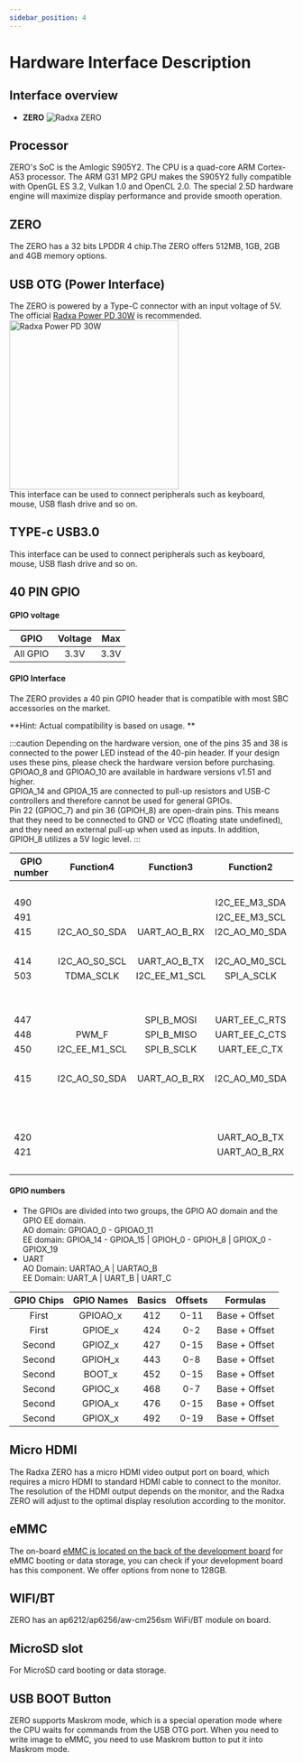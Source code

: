 ```yaml
---
sidebar_position: 4
---
```


# Hardware Interface Description

## Interface overview

- **ZERO**
  ![Radxa ZERO](/img/zero/zero/Zero_ports.webp)

## Processor

ZERO's SoC is the Amlogic S905Y2. The CPU is a quad-core ARM Cortex-A53 processor. The ARM G31 MP2 GPU makes the S905Y2 fully compatible with OpenGL ES 3.2, Vulkan 1.0 and OpenCL 2.0. The special 2.5D hardware engine will maximize display performance and provide smooth operation.

## ZERO

The ZERO has a 32 bits LPDDR 4 chip.The ZERO offers 512MB, 1GB, 2GB and 4GB memory options.

## USB OTG (Power Interface)

The ZERO is powered by a Type-C connector with an input voltage of 5V.  
The official [Radxa Power PD 30W](../accessories/pd-30w) is recommended. <img src="/img/accessories/pd-30w.webp" alt="Radxa Power PD 30W" width="300" />  
This interface can be used to connect peripherals such as keyboard, mouse, USB flash drive and so on.

## TYPE-c USB3.0

This interface can be used to connect peripherals such as keyboard, mouse, USB flash drive and so on.

## 40 PIN GPIO

#### GPIO voltage

|   GPIO   | Voltage | Max  |
| :------: | :-----: | :--: |
| All GPIO |  3.3V   | 3.3V |

#### GPIO Interface

The ZERO provides a 40 pin GPIO header that is compatible with most SBC accessories on the market.

**Hint: Actual compatibility is based on usage. **

<div className='gpio_style'>

:::caution
Depending on the hardware version, one of the pins 35 and 38 is connected to the power LED instead of the 40-pin header. If your design uses these pins, please check the hardware version before purchasing.  
GPIOAO_8 and GPIOAO_10 are available in hardware versions v1.51 and higher.  
GPIOA_14 and GPIOA_15 are connected to pull-up resistors and USB-C controllers and therefore cannot be used for general GPIOs.  
Pin 22 (GPIOC_7) and pin 36 (GPIOH_8) are open-drain pins. This means that they need to be connected to GND or VCC (floating state undefined), and they need an external pull-up when used as inputs. In addition, GPIOH_8 utilizes a 5V logic level.
:::

| GPIO number |   Function4   |   Function3   |   Function2   | Function1  |               Pin#               |              Pin#               | Function1  |                  Function2                  |   Function3   |   Function4   | GPIO number |
| ----------- | :-----------: | :-----------: | :-----------: | :--------: | :------------------------------: | :-----------------------------: | :--------: | :-----------------------------------------: | :-----------: | :-----------: | ----------- |
|             |               |               |               |   +3.3V    | <div className='yellow'>1</div>  |  <div className='red'>2</div>   |   +5.0V    |                                             |               |               |             |
| 490         |               |               | I2C_EE_M3_SDA |  GPIOA_14  |  <div className='green'>3</div>  |  <div className='red'>4</div>   |   +5.0V    |                                             |               |               |             |
| 491         |               |               | I2C_EE_M3_SCL |  GPIOA_15  |  <div className='green'>5</div>  | <div className='black'>6</div>  |    GND     |                                             |               |               |             |
| 415         | I2C_AO_S0_SDA | UART_AO_B_RX  | I2C_AO_M0_SDA |  GPIOAO_3  |  <div className='green'>7</div>  | <div className='green'>8</div>  |  GPIOAO_0  | <div className='orange'>UART_AO_A_TXD</div> |               |               | 412         |
|             |               |               |               |    GND     |  <div className='black'>9</div>  | <div className='green'>10</div> |  GPIOAO_1  | <div className='orange'>UART_AO_A_RXD</div> |               |               | 413         |
| 414         | I2C_AO_S0_SCL | UART_AO_B_TX  | I2C_AO_M0_SCL |  GPIOAO_2  | <div className='green'>11</div>  | <div className='green'>12</div> |  GPIOX_9   |                 SPI_A_MISO                  |    TDMA_D0    |               | 501         |
| 503         |   TDMA_SCLK   | I2C_EE_M1_SCL |  SPI_A_SCLK   |  GPIOX_11  | <div className='green'>13</div>  | <div className='black'>14</div> |    GND     |                                             |               |               |             |
|             |               |               |               | SARADC_CH1 | <div className='green'>15</div>  | <div className='green'>16</div> |  GPIOX_10  |                  SPI_A_SS0                  | I2C_EE_M1_SDA |    TDMA_FS    | 502         |
|             |               |               |               |   +3.3V    | <div className='yellow'>17</div> | <div className='green'>18</div> |  GPIOX_8   |                 SPI_A_MOSI                  |     PWM_C     |    TDMA_D1    | 500         |
| 447         |               |  SPI_B_MOSI   | UART_EE_C_RTS |  GPIOH_4   | <div className='green'>19</div>  | <div className='black'>20</div> |    GND     |                                             |               |               |             |
| 448         |     PWM_F     |  SPI_B_MISO   | UART_EE_C_CTS |  GPIOH_5   | <div className='green'>21</div>  | <div className='green'>22</div> |  GPIOC_7   |                                             |               |               | 475         |
| 450         | I2C_EE_M1_SCL |  SPI_B_SCLK   | UART_EE_C_TX  |  GPIOH_7   | <div className='green'>23</div>  | <div className='green'>24</div> |  GPIOH_6   |                UART_EE_C_RX                 |   SPI_B_SS0   | I2C_EE_M1_SDA | 449         |
|             |               |               |               |    GND     | <div className='black'>25</div>  | <div className='green'>26</div> | SARADC_CH2 |                                             |               |               |             |
| 415         | I2C_AO_S0_SDA | UART_AO_B_RX  | I2C_AO_M0_SDA |  GPIOAO_3  |  <div className='blue'>27</div>  | <div className='blue'>28</div>  |  GPIOAO_2  |                I2C_AO_M0_SCL                | UART_AO_B_TX  | I2C_AO_S0_SCL | 414         |
|             |               |               |               |     NC     | <div className='green'>29</div>  | <div className='black'>30</div> |    GND     |                                             |               |               |             |
|             |               |               |               |     NC     | <div className='green'>31</div>  | <div className='green'>32</div> |  GPIOAO_4  |                   PWMAO_C                   |               |               | 416         |
|             |               |               |               |     NC     | <div className='green'>33</div>  | <div className='black'>34</div> |    GND     |                                             |               |               |             |
| 420         |               |               | UART_AO_B_TX  |  GPIOAO_8  | <div className='green'>35</div>  | <div className='green'>36</div> |  GPIOH_8   |                                             |               |               | 451         |
| 421         |               |               | UART_AO_B_RX  |  GPIOAO_9  | <div className='green'>37</div>  | <div className='green'>38</div> | GPIOAO_10  |                   PWMAO_D                   |               |               | 422         |
|             |               |               |               |    GND     | <div className='black'>39</div>  | <div className='green'>40</div> | GPIOAO_11  |                   PWMAO_A                   |               |               | 423         |

</div>

#### GPIO numbers

- The GPIOs are divided into two groups, the GPIO AO domain and the GPIO EE domain.  
  AO domain: GPIOAO_0 - GPIOAO_11  
  EE domain: GPIOA_14 - GPIOA_15 | GPIOH_0 - GPIOH_8 | GPIOX_0 - GPIOX_19
- UART  
  AO Domain: UARTAO_A | UARTAO_B  
  EE Domain: UART_A | UART_B | UART_C

| GPIO Chips | GPIO Names | Basics | Offsets |   Formulas    |
| :--------: | :--------: | :----: | :-----: | :-----------: |
|   First    |  GPIOAO_x  |  412   |  0-11   | Base + Offset |
|   First    |  GPIOE_x   |  424   |   0-2   | Base + Offset |
|   Second   |  GPIOZ_x   |  427   |  0-15   | Base + Offset |
|   Second   |  GPIOH_x   |  443   |   0-8   | Base + Offset |
|   Second   |   BOOT_x   |  452   |  0-15   | Base + Offset |
|   Second   |  GPIOC_x   |  468   |   0-7   | Base + Offset |
|   Second   |  GPIOA_x   |  476   |  0-15   | Base + Offset |
|   Second   |  GPIOX_x   |  492   |  0-19   | Base + Offset |

## Micro HDMI

The Radxa ZERO has a micro HDMI video output port on board, which requires a micro HDMI to standard HDMI cable to connect to the monitor.  
The resolution of the HDMI output depends on the monitor, and the Radxa ZERO will adjust to the optimal display resolution according to the monitor.

## eMMC

The on-board [eMMC is located on the back of the development board](../hardware-design/hardware-interface#interface-overview) for eMMC booting or data storage, you can check if your development board has this component. We offer options from none to 128GB.

## WIFI/BT

ZERO has an ap6212/ap6256/aw-cm256sm WiFi/BT module on board.

## MicroSD slot

For MicroSD card booting or data storage.

## USB BOOT Button

ZERO supports Maskrom mode, which is a special operation mode where the CPU waits for commands from the USB OTG port.
When you need to write image to eMMC, you need to use Maskrom button to put it into Maskrom mode.
